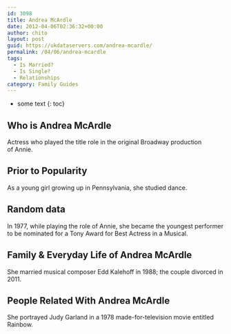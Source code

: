 ```yaml
---
id: 3098
title: Andrea McArdle
date: 2012-04-06T02:36:32+00:00
author: chito
layout: post
guid: https://ukdataservers.com/andrea-mcardle/
permalink: /04/06/andrea-mcardle
tags:
  - Is Married?
  - Is Single?
  - Relationships
category: Family Guides
---
```


* some text
{: toc}
          
          
## Who is  Andrea McArdle
                  
                  
                  
Actress who played the title role in the original Broadway production of Annie.
                  
                
                
                
## Prior to Popularity 
                  
                  
                  
As a young girl growing up in Pennsylvania, she studied dance.
                  
                
                
                
## Random data 
                  
                  
                  
In 1977, while playing the role of Annie, she became the youngest performer to be nominated for a Tony Award for Best Actress in a Musical.
                  
                
                
                
## Family & Everyday Life of Andrea McArdle
                  
                  
                  
She married musical composer Edd Kalehoff in 1988; the couple divorced in 2011.
                  
                
                
                
## People Related With  Andrea McArdle
                  
                  
                  
She portrayed Judy Garland in a 1978 made-for-television movie entitled Rainbow.
                  
                
              
            
          
          
          
    
    
  
